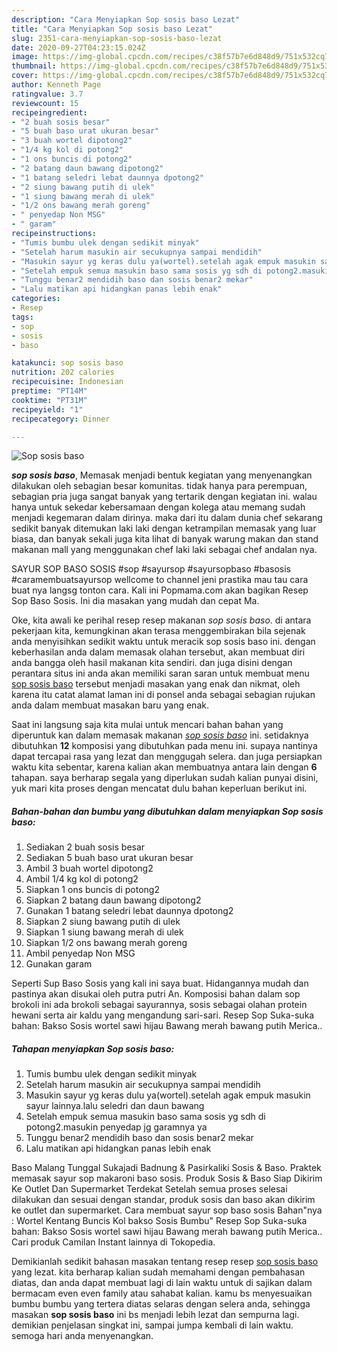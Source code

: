 ```yaml
---
description: "Cara Menyiapkan Sop sosis baso Lezat"
title: "Cara Menyiapkan Sop sosis baso Lezat"
slug: 2351-cara-menyiapkan-sop-sosis-baso-lezat
date: 2020-09-27T04:23:15.024Z
image: https://img-global.cpcdn.com/recipes/c38f57b7e6d848d9/751x532cq70/sop-sosis-baso-foto-resep-utama.jpg
thumbnail: https://img-global.cpcdn.com/recipes/c38f57b7e6d848d9/751x532cq70/sop-sosis-baso-foto-resep-utama.jpg
cover: https://img-global.cpcdn.com/recipes/c38f57b7e6d848d9/751x532cq70/sop-sosis-baso-foto-resep-utama.jpg
author: Kenneth Page
ratingvalue: 3.7
reviewcount: 15
recipeingredient:
- "2 buah sosis besar"
- "5 buah baso urat ukuran besar"
- "3 buah wortel dipotong2"
- "1/4 kg kol di potong2"
- "1 ons buncis di potong2"
- "2 batang daun bawang dipotong2"
- "1 batang seledri lebat daunnya dpotong2"
- "2 siung bawang putih di ulek"
- "1 siung bawang merah di ulek"
- "1/2 ons bawang merah goreng"
- " penyedap Non MSG"
- " garam"
recipeinstructions:
- "Tumis bumbu ulek dengan sedikit minyak"
- "Setelah harum masukin air secukupnya sampai mendidih"
- "Masukin sayur yg keras dulu ya(wortel).setelah agak empuk masukin sayur lainnya.lalu seledri dan daun bawang"
- "Setelah empuk semua masukin baso sama sosis yg sdh di potong2.masukin penyedap jg garamnya ya"
- "Tunggu benar2 mendidih baso dan sosis benar2 mekar"
- "Lalu matikan api hidangkan panas lebih enak"
categories:
- Resep
tags:
- sop
- sosis
- baso

katakunci: sop sosis baso 
nutrition: 202 calories
recipecuisine: Indonesian
preptime: "PT14M"
cooktime: "PT31M"
recipeyield: "1"
recipecategory: Dinner

---
```



![Sop sosis baso](https://img-global.cpcdn.com/recipes/c38f57b7e6d848d9/751x532cq70/sop-sosis-baso-foto-resep-utama.jpg)

<b><i>sop sosis baso</i></b>, Memasak menjadi bentuk kegiatan yang menyenangkan dilakukan oleh sebagian besar komunitas. tidak hanya para perempuan, sebagian pria juga sangat banyak yang tertarik dengan kegiatan ini. walau hanya untuk sekedar kebersamaan dengan kolega atau memang sudah menjadi kegemaran dalam dirinya. maka dari itu dalam dunia chef sekarang sedikit banyak ditemukan laki laki dengan ketrampilan memasak yang luar biasa, dan banyak sekali juga kita lihat di banyak warung makan dan stand makanan mall yang menggunakan chef laki laki sebagai chef andalan nya.

SAYUR SOP BASO SOSIS #sop #sayursop #sayursopbaso #basosis #caramembuatsayursop wellcome to channel jeni prastika mau tau cara buat nya langsg tonton cara. Kali ini Popmama.com akan bagikan Resep Sop Baso Sosis. Ini dia masakan yang mudah dan cepat Ma.

Oke, kita awali ke perihal resep resep makanan <i>sop sosis baso</i>. di antara pekerjaan kita, kemungkinan akan terasa menggembirakan bila sejenak anda menyisihkan sedikit waktu untuk meracik sop sosis baso ini. dengan keberhasilan anda dalam memasak olahan tersebut, akan membuat diri anda bangga oleh hasil makanan kita sendiri. dan juga disini dengan perantara situs ini anda akan memiliki saran saran untuk membuat menu <u>sop sosis baso</u> tersebut menjadi masakan yang enak dan nikmat, oleh karena itu catat alamat laman ini di ponsel anda sebagai sebagian rujukan anda dalam membuat masakan baru yang enak.


Saat ini langsung saja kita mulai untuk mencari bahan bahan yang diperuntuk kan dalam memasak makanan <u><i>sop sosis baso</i></u> ini. setidaknya dibutuhkan <b>12</b> komposisi yang dibutuhkan pada menu ini. supaya nantinya dapat tercapai rasa yang lezat dan menggugah selera. dan juga persiapkan waktu kita sebentar, karena kalian akan membuatnya antara lain dengan <b>6</b> tahapan. saya berharap segala yang diperlukan sudah kalian punyai disini, yuk mari kita proses dengan mencatat dulu bahan keperluan berikut ini.

<!--inarticleads1-->

##### Bahan-bahan dan bumbu yang dibutuhkan dalam menyiapkan Sop sosis baso:

1. Sediakan 2 buah sosis besar
1. Sediakan 5 buah baso urat ukuran besar
1. Ambil 3 buah wortel dipotong2
1. Ambil 1/4 kg kol di potong2
1. Siapkan 1 ons buncis di potong2
1. Siapkan 2 batang daun bawang dipotong2
1. Gunakan 1 batang seledri lebat daunnya dpotong2
1. Siapkan 2 siung bawang putih di ulek
1. Siapkan 1 siung bawang merah di ulek
1. Siapkan 1/2 ons bawang merah goreng
1. Ambil  penyedap Non MSG
1. Gunakan  garam


Seperti Sup Baso Sosis yang kali ini saya buat. Hidangannya mudah dan pastinya akan disukai oleh putra putri An. Komposisi bahan dalam sop brokoli ini ada brokoli sebagai sayurannya, sosis sebagai olahan protein hewani serta air kaldu yang mengandung sari-sari. Resep Sop Suka-suka bahan: Bakso Sosis wortel sawi hijau Bawang merah bawang putih Merica.. 

<!--inarticleads2-->

##### Tahapan menyiapkan Sop sosis baso:

1. Tumis bumbu ulek dengan sedikit minyak
1. Setelah harum masukin air secukupnya sampai mendidih
1. Masukin sayur yg keras dulu ya(wortel).setelah agak empuk masukin sayur lainnya.lalu seledri dan daun bawang
1. Setelah empuk semua masukin baso sama sosis yg sdh di potong2.masukin penyedap jg garamnya ya
1. Tunggu benar2 mendidih baso dan sosis benar2 mekar
1. Lalu matikan api hidangkan panas lebih enak


Baso Malang Tunggal Sukajadi Badnung &amp; Pasirkaliki Sosis &amp; Baso. Praktek memasak sayur sop makaroni baso sosis. Produk Sosis &amp; Baso Siap Dikirim Ke Outlet Dan Supermarket Terdekat Setelah semua proses selesai dilakukan dan sesuai dengan standar, produk sosis dan baso akan dikirim ke outlet dan supermarket. Cara membuat sayur sop baso sosis Bahan&#34;nya : Wortel Kentang Buncis Kol bakso Sosis Bumbu&#34; Resep Sop Suka-suka bahan: Bakso Sosis wortel sawi hijau Bawang merah bawang putih Merica.. Cari produk Camilan Instant lainnya di Tokopedia. 

Demikianlah sedikit bahasan masakan tentang resep resep <u>sop sosis baso</u> yang lezat. kita berharap kalian sudah memahami dengan pembahasan diatas, dan anda dapat membuat lagi di lain waktu untuk di sajikan dalam bermacam even even family atau sahabat kalian. kamu bs menyesuaikan bumbu bumbu yang tertera diatas selaras dengan selera anda, sehingga masakan <b>sop sosis baso</b> ini bs menjadi lebih lezat dan sempurna lagi. demikian penjelasan singkat ini, sampai jumpa kembali di lain waktu. semoga hari anda menyenangkan.
